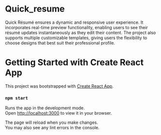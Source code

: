 # Quick_resume
Quick Résumé ensures a dynamic and responsive user experience. It incorporates real-time preview functionality, enabling users to see their résumé updates instantaneously as they edit their content. The project also supports multiple customizable templates, giving users the flexibility to choose designs that best suit their professional profile. 

# Getting Started with Create React App

This project was bootstrapped with [Create React App](https://github.com/facebook/create-react-app).


### `npm start`

Runs the app in the development mode.\
Open [http://localhost:3000](http://localhost:3000) to view it in your browser.

The page will reload when you make changes.\
You may also see any lint errors in the console.
